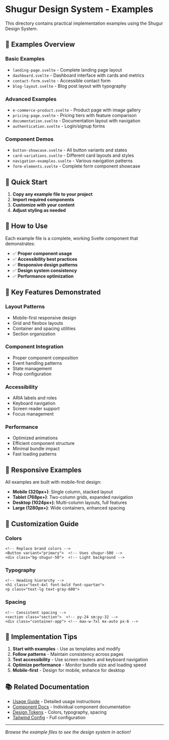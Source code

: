 # Shugur Design System - Examples

This directory contains practical implementation examples using the Shugur Design System.

## 📁 Examples Overview

### Basic Examples

- `landing-page.svelte` - Complete landing page layout
- `dashboard.svelte` - Dashboard interface with cards and metrics
- `contact-form.svelte` - Accessible contact form
- `blog-layout.svelte` - Blog post layout with typography

### Advanced Examples

- `e-commerce-product.svelte` - Product page with image gallery
- `pricing-page.svelte` - Pricing tiers with feature comparison
- `documentation.svelte` - Documentation layout with navigation
- `authentication.svelte` - Login/signup forms

### Component Demos

- `button-showcase.svelte` - All button variants and states
- `card-variations.svelte` - Different card layouts and styles
- `navigation-examples.svelte` - Various navigation patterns
- `form-elements.svelte` - Complete form component showcase

## 🚀 Quick Start

1. **Copy any example file to your project**
2. **Import required components**
3. **Customize with your content**
4. **Adjust styling as needed**

## 📖 How to Use

Each example file is a complete, working Svelte component that demonstrates:

- ✅ **Proper component usage**
- ✅ **Accessibility best practices**
- ✅ **Responsive design patterns**
- ✅ **Design system consistency**
- ✅ **Performance optimization**

## 🎯 Key Features Demonstrated

### Layout Patterns

- Mobile-first responsive design
- Grid and flexbox layouts
- Container and spacing utilities
- Section organization

### Component Integration

- Proper component composition
- Event handling patterns
- State management
- Prop configuration

### Accessibility

- ARIA labels and roles
- Keyboard navigation
- Screen reader support
- Focus management

### Performance

- Optimized animations
- Efficient component structure
- Minimal bundle impact
- Fast loading patterns

## 📱 Responsive Examples

All examples are built with mobile-first design:

- **Mobile (320px+)**: Single column, stacked layout
- **Tablet (768px+)**: Two-column grids, expanded navigation
- **Desktop (1024px+)**: Multi-column layouts, full features
- **Large (1280px+)**: Wide containers, enhanced spacing

## 🎨 Customization Guide

### Colors

```svelte
<!-- Replace brand colors -->
<Button variant="primary">  <!-- Uses shugur-500 -->
<div class="bg-shugur-50">  <!-- Light background -->
```

### Typography

```svelte
<!-- Heading hierarchy -->
<h1 class="text-4xl font-bold font-spartan">
<p class="text-lg text-gray-600">
```

### Spacing

```svelte
<!-- Consistent spacing -->
<section class="section">  <!-- py-24 sm:py-32 -->
<div class="container-app"> <!-- max-w-7xl mx-auto px-6 -->
```

## 🔧 Implementation Tips

1. **Start with examples** - Use as templates and modify
2. **Follow patterns** - Maintain consistency across pages
3. **Test accessibility** - Use screen readers and keyboard navigation
4. **Optimize performance** - Monitor bundle size and loading speed
5. **Mobile-first** - Design for mobile, enhance for desktop

## 📚 Related Documentation

- [Usage Guide](../docs/Usage.md) - Detailed usage instructions
- [Component Docs](../docs/) - Individual component documentation
- [Design Tokens](../tokens/) - Colors, typography, spacing
- [Tailwind Config](../tokens/tailwind.config.js) - Full configuration

---

*Browse the example files to see the design system in action!*

